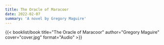 ```yaml
---
title: The Oracle of Maracoor
date: 2022-02-07
summary: 'A novel by Gregory Maguire'
---
```


{{< booklist/book
title="The Oracle of Maracoor"
author="Gregory Maguire"
cover="cover.jpg"
format="Audio" >}}
